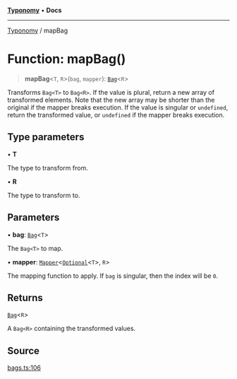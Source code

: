 [**Typonomy**](../README.md) • **Docs**

***

[Typonomy](../globals.md) / mapBag

# Function: mapBag()

> **mapBag**\<`T`, `R`\>(`bag`, `mapper`): [`Bag`](../type-aliases/Bag.md)\<`R`\>

Transforms `Bag<T>` to `Bag<R>`.
If the value is plural, return a new array of transformed elements.
Note that the new array may be shorter than the original if the mapper breaks execution.
If the value is singular or `undefined`, return the transformed value,
or `undefined` if the mapper breaks execution.

## Type parameters

• **T**

The type to transform from.

• **R**

The type to transform to.

## Parameters

• **bag**: [`Bag`](../type-aliases/Bag.md)\<`T`\>

The `Bag<T>` to map.

• **mapper**: [`Mapper`](../type-aliases/Mapper.md)\<[`Optional`](../type-aliases/Optional.md)\<`T`\>, `R`\>

The mapping function to apply. If `bag` is singular, then the index will be `0`.

## Returns

[`Bag`](../type-aliases/Bag.md)\<`R`\>

A `Bag<R>` containing the transformed values.

## Source

[bags.ts:106](https://github.com/softcraft-development/typonomy/blob/bcea019d216cf7f686cf96fe07d66281dfcae070/src/bags.ts#L106)
